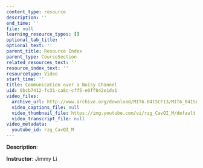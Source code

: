 ```yaml
---
content_type: resource
description: ''
end_time: ''
file: null
learning_resource_types: []
optional_tab_title: ''
optional_text: ''
parent_title: Resource Index
parent_type: CourseSection
related_resources_text: ''
resource_index_text: ''
resourcetype: Video
start_time: ''
title: Communication over a Noisy Channel
uid: 0bcb7412-fc31-ca8c-cff5-e0ff842e1da1
video_files:
  archive_url: http://www.archive.org/download/MIT6.041SCF13/MIT6_041SCF13_Noisy_Channel_300k.mp4
  video_captions_file: null
  video_thumbnail_file: https://img.youtube.com/vi/rzg_CavQI_M/default.jpg
  video_transcript_file: null
video_metadata:
  youtube_id: rzg_CavQI_M
---
```


**Description**:

**Instructor**: Jimmy Li